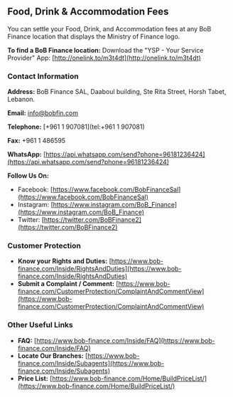 ## Food, Drink & Accommodation Fees

You can settle your Food, Drink, and Accommodation fees at any BoB Finance location that displays the Ministry of Finance logo.

**To find a BoB Finance location:**
Download the "YSP - Your Service Provider" App: [http://onelink.to/m3t4dt](http://onelink.to/m3t4dt)

### Contact Information

**Address:**
BoB Finance SAL, Daaboul building, Ste Rita Street, Horsh Tabet, Lebanon.

**Email:**
[info@bobfin.com](mailto:info@bobfin.com)

**Telephone:**
[+961 1 907081](tel:+961 1 907081)

**Fax:**
+961 1 486595

**WhatsApp:**
[https://api.whatsapp.com/send?phone=96181236424](https://api.whatsapp.com/send?phone=96181236424)

**Follow Us On:**
*   Facebook: [https://www.facebook.com/BobFinanceSal](https://www.facebook.com/BobFinanceSal)
*   Instagram: [https://www.instagram.com/BoB_Finance](https://www.instagram.com/BoB_Finance)
*   Twitter: [https://twitter.com/BoBFinance2](https://twitter.com/BoBFinance2)

### Customer Protection

*   **Know your Rights and Duties:** [https://www.bob-finance.com/Inside/RightsAndDuties](https://www.bob-finance.com/Inside/RightsAndDuties)
*   **Submit a Complaint / Comment:** [https://www.bob-finance.com/CustomerProtection/ComplaintAndCommentView](https://www.bob-finance.com/CustomerProtection/ComplaintAndCommentView)

### Other Useful Links

*   **FAQ:** [https://www.bob-finance.com/Inside/FAQ](https://www.bob-finance.com/Inside/FAQ)
*   **Locate Our Branches:** [https://www.bob-finance.com/Inside/Subagents](https://www.bob-finance.com/Inside/Subagents)
*   **Price List:** [https://www.bob-finance.com/Home/BuildPriceList/](https://www.bob-finance.com/Home/BuildPriceList/)
